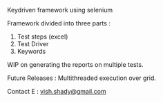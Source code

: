 Keydriven framework using selenium

Framework divided into three parts :
1. Test steps (excel)
2. Test Driver
3. Keywords

WIP on generating the reports on multiple tests.

Future Releases :
Multithreaded execution over grid.

Contact 
E : vish.shady@gmail.com
